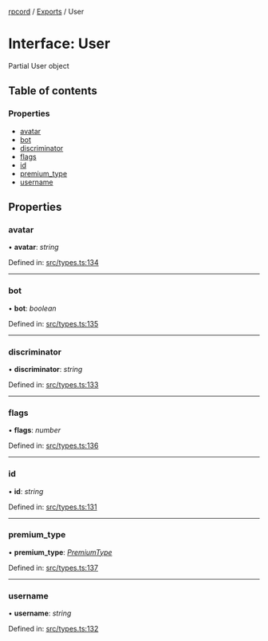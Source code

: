 [rpcord](../README.md) / [Exports](../modules.md) / User

# Interface: User

Partial User object

## Table of contents

### Properties

- [avatar](user.md#avatar)
- [bot](user.md#bot)
- [discriminator](user.md#discriminator)
- [flags](user.md#flags)
- [id](user.md#id)
- [premium\_type](user.md#premium_type)
- [username](user.md#username)

## Properties

### avatar

• **avatar**: *string*

Defined in: [src/types.ts:134](https://github.com/DjDeveloperr/RPCord/blob/43e46ce/src/types.ts#L134)

___

### bot

• **bot**: *boolean*

Defined in: [src/types.ts:135](https://github.com/DjDeveloperr/RPCord/blob/43e46ce/src/types.ts#L135)

___

### discriminator

• **discriminator**: *string*

Defined in: [src/types.ts:133](https://github.com/DjDeveloperr/RPCord/blob/43e46ce/src/types.ts#L133)

___

### flags

• **flags**: *number*

Defined in: [src/types.ts:136](https://github.com/DjDeveloperr/RPCord/blob/43e46ce/src/types.ts#L136)

___

### id

• **id**: *string*

Defined in: [src/types.ts:131](https://github.com/DjDeveloperr/RPCord/blob/43e46ce/src/types.ts#L131)

___

### premium\_type

• **premium\_type**: [*PremiumType*](../enums/premiumtype.md)

Defined in: [src/types.ts:137](https://github.com/DjDeveloperr/RPCord/blob/43e46ce/src/types.ts#L137)

___

### username

• **username**: *string*

Defined in: [src/types.ts:132](https://github.com/DjDeveloperr/RPCord/blob/43e46ce/src/types.ts#L132)
